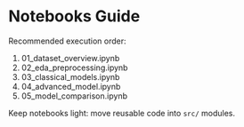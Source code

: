 # Notebooks Guide

Recommended execution order:
1. 01_dataset_overview.ipynb
2. 02_eda_preprocessing.ipynb
3. 03_classical_models.ipynb
4. 04_advanced_model.ipynb
5. 05_model_comparison.ipynb

Keep notebooks light: move reusable code into `src/` modules.
